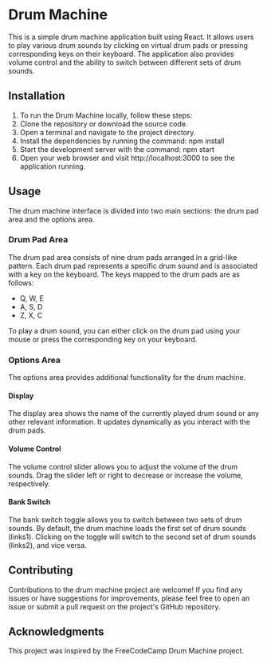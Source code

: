 # Drum Machine

This is a simple drum machine application built using React. It allows users to play various drum sounds by clicking on virtual drum pads or pressing corresponding keys on their keyboard. The application also provides volume control and the ability to switch between different sets of drum sounds.

## Installation

1. To run the Drum Machine locally, follow these steps:
1. Clone the repository or download the source code.
1. Open a terminal and navigate to the project directory.
1. Install the dependencies by running the command: npm install
1. Start the development server with the command: npm start
1. Open your web browser and visit http://localhost:3000 to see the application running.

## Usage
The drum machine interface is divided into two main sections: the drum pad area and the options area.

### Drum Pad Area
The drum pad area consists of nine drum pads arranged in a grid-like pattern. Each drum pad represents a specific drum sound and is associated with a key on the keyboard. The keys mapped to the drum pads are as follows:

- Q, W, E
- A, S, D
- Z, X, C

To play a drum sound, you can either click on the drum pad using your mouse or press the corresponding key on your keyboard.

### Options Area

The options area provides additional functionality for the drum machine.

#### Display
The display area shows the name of the currently played drum sound or any other relevant information. It updates dynamically as you interact with the drum pads.

#### Volume Control
The volume control slider allows you to adjust the volume of the drum sounds. Drag the slider left or right to decrease or increase the volume, respectively.

#### Bank Switch
The bank switch toggle allows you to switch between two sets of drum sounds. By default, the drum machine loads the first set of drum sounds (links1). Clicking on the toggle will switch to the second set of drum sounds (links2), and vice versa.

## Contributing
Contributions to the drum machine project are welcome! If you find any issues or have suggestions for improvements, please feel free to open an issue or submit a pull request on the project's GitHub repository.

## Acknowledgments
This project was inspired by the FreeCodeCamp Drum Machine project.
